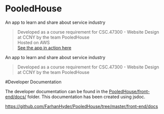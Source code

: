 # PooledHouse

An app to learn and share about service industry
> Developed as a course requirement for CSC.47300 - Website Design at CCNY by the team PooledHouse  
Hosted on AWS  
[See the app in action here](http://front-end-20190502100445-hostingbucket-phdev.s3-website-us-east-1.amazonaws.com/)  

An app to learn and share about service industry
> Developed as a course requirement for CSC.47300 - Website Design at CCNY by the team PooledHouse  

#Developer Documentation

The developer documentation can be found in the  [PooledHouse/front-end/docs/](https://github.com/FarhanHyder/PooledHouse/tree/master/front-end/docs) folder. This documentation has been created using jsdoc. 


https://github.com/FarhanHyder/PooledHouse/tree/master/front-end/docs

